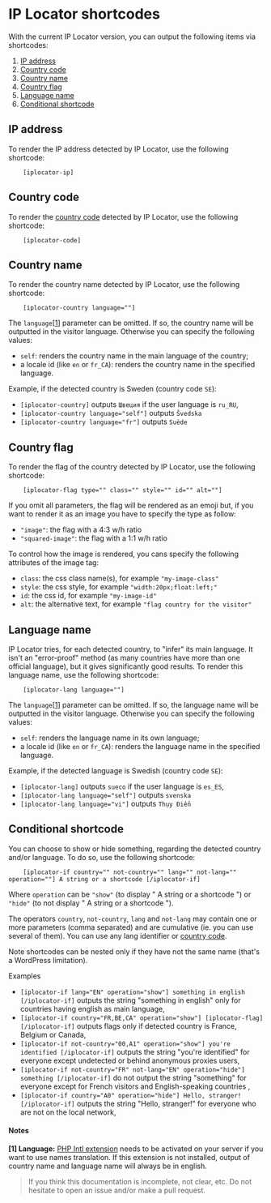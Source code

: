 # IP Locator shortcodes
With the current IP Locator version, you can output the following items via shortcodes:

1. [IP address](#ip-address)
2. [Country code](#country-code)
3. [Country name](#country-name)
4. [Country flag](#country-flag)
5. [Language name](#language-name)
6. [Conditional shortcode](#conditional-shortcode)

## IP address
To render the IP address detected by IP Locator, use the following shortcode:
```
    [iplocator-ip]
```

## Country code
To render the [country code](/COUNTRYCODES.md) detected by IP Locator, use the following shortcode:
```
    [iplocator-code]
```

## Country name
To render the country name detected by IP Locator, use the following shortcode:
```
    [iplocator-country language=""]
```
The `language`[[1](#notes)] parameter can be omitted. If so, the country name will be outputted in the visitor language. Otherwise you can specify the following values:
- `self`: renders the country name in the main language of the country;
- a locale id (like `en` or `fr_CA`): renders the country name in the specified language.

Example, if the detected country is Sweden (country code `SE`):

- `[iplocator-country]` outputs `Швеция` if the user language is `ru_RU`, 
- `[iplocator-country language="self"]` outputs `Švedska` 
- `[iplocator-country language="fr"]` outputs `Suède`

## Country flag
To render the flag of the country detected by IP Locator, use the following shortcode:
```
    [iplocator-flag type="" class="" style="" id="" alt=""]
```
If you omit all parameters, the flag will be rendered as an emoji but, if you want to render it as an image you have to specify the type as follow:
- `"image"`: the flag with a 4:3 w/h ratio
- `"squared-image"`: the flag with a 1:1 w/h ratio

To control how the image is rendered, you cans specify the following attributes of the image tag:
- `class`: the css class name(s), for example `"my-image-class"`
- `style`: the css style, for example `"width:20px;float:left;"`
- `id`: the css id, for example `"my-image-id"`
- `alt`: the alternative text, for example `"flag country for the visitor"`

## Language name
IP Locator tries, for each detected country, to "infer" its main language. It isn't an "error-proof" method (as many countries have more than one official language), but it gives significantly good results. To render this language name, use the following shortcode:
```
    [iplocator-lang language=""]
```
The `language`[[1](#notes)] parameter can be omitted. If so, the language name will be outputted in the visitor language. Otherwise you can specify the following values:
- `self`: renders the language name in its own language;
- a locale id (like `en` or `fr_CA`): renders the language name in the specified language.

Example, if the detected language is Swedish (country code `SE`):

- `[iplocator-lang]` outputs `sueco` if the user language is `es_ES`, 
- `[iplocator-lang language="self"]` outputs `svenska` 
- `[iplocator-lang language="vi"]` outputs `Thụy Điển`

## Conditional shortcode
You can choose to show or hide something, regarding the detected country and/or language. To do so, use the following shortcode:
```
    [iplocator-if country="" not-country="" lang="" not-lang="" operation=""] A string or a shortcode [/iplocator-if]
```
Where `operation` can be `"show"` (to display " A string or a shortcode ") or `"hide"` (to not display " A string or a shortcode ").

The operators `country`, `not-country`, `lang` and `not-lang` may contain one or more parameters (comma separated) and are cumulative (ie. you can use several of them). You can use any lang identifier or [country code](/COUNTRYCODES.md).

Note shortcodes can be nested only if they have not the same name (that's a WordPress limitation).

Examples
- `[iplocator-if lang="EN" operation="show"] something in english [/iplocator-if]` outputs the string "something in english" only for countries having english as main language, 
- `[iplocator-if country="FR,BE,CA" operation="show"] [iplocator-flag] [/iplocator-if]` outputs flags only if detected country is France, Belgium or Canada, 
- `[iplocator-if not-country="00,A1" operation="show"] you're identified [/iplocator-if]` outputs the string "you're identified" for everyone except undetected or behind anonymous proxies users,
- `[iplocator-if not-country="FR" not-lang="EN" operation="hide"] something [/iplocator-if]` do not output the string "something" for everyone except for French visitors and English-speaking countries ,
- `[iplocator-if country="A0" operation="hide"] Hello, stranger! [/iplocator-if]` outputs the string "Hello, stranger!" for everyone who are not on the local network, 

#### Notes
__[1] Language:__ [PHP Intl extension](https://www.php.net/manual/en/intro.intl.php) needs to be activated on your server if you want to use names translation. If this extension is not installed, output of country name and language name will always be in english.

> If you think this documentation is incomplete, not clear, etc. Do not hesitate to open an issue and/or make a pull request.